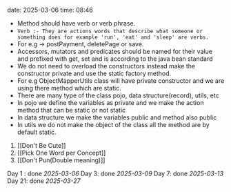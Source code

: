 date: 2025-03-06
time: 08:46

- Method should have verb or verb phrase.
- `Verb :- They are actions words that describe what someone or something does for example 'run', 'eat' and 'sleep' are verbs.`
- For e.g -> postPayment, deletePage or save.
- Accessors, mutators and predicates should be named for their value and prefixed with get, set and is according to the java bean standard
- We do not need to overload the constructors instead make the constructor private and use the static factory method.
- For e.g ObjectMapperUtils class will have private constructor and we are using there method which are static.
- There are many type of the class pojo, data structure(record), utils, etc 
- In pojo we define the variables as private and we make the action method that can be static or not static 
- In data structure we make the variables public and method also public
- In utils we do not make the object of the class all the method are by default static.

1. [[Don't Be Cute]]
2. [[Pick One Word per Concept]]
3. [[Don't Pun(Double meaning)]]


Day 1 : done *2025-03-06*
Day 3: done *2025-03-09*
Day 7: done *2025-03-13*
Day 21: done *2025-03-27*
